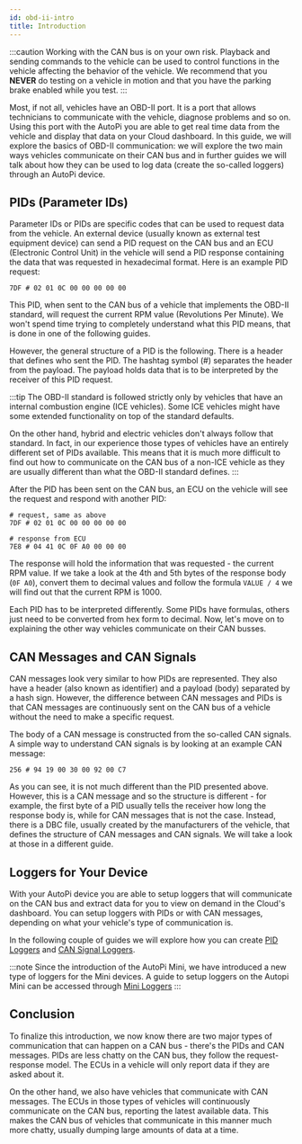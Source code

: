 ```yaml
---
id: obd-ii-intro
title: Introduction
---
```


:::caution
Working with the CAN bus is on your own risk. Playback and sending commands to the vehicle can be
used to control functions in the vehicle affecting the behavior of the vehicle. We recommend that
you **NEVER** do testing on a vehicle in motion and that you have the parking brake enabled while you
test.
:::


Most, if not all, vehicles have an OBD-II port. It is a port that allows technicians to communicate
with the vehicle, diagnose problems and so on. Using this port with the AutoPi you are able to get
real time data from the vehicle and display that data on your Cloud dashboard. In this guide, we
will explore the basics of OBD-II communication: we will explore the two main ways vehicles
communicate on their CAN bus and in further guides we will talk about how they can be used to
log data (create the so-called loggers) through an AutoPi device.

## PIDs (Parameter IDs)
Parameter IDs or PIDs are specific codes that can be used to request data from the vehicle. An
external device (usually known as external test equipment device) can send a PID request on the CAN
bus and an ECU (Electronic Control Unit) in the vehicle will send a PID response containing the
data that was requested in hexadecimal format. Here is an example PID request:

```
7DF # 02 01 0C 00 00 00 00 00
```

This PID, when sent to the CAN bus of a vehicle that implements the OBD-II standard, will request
the current RPM value (Revolutions Per Minute). We won't spend time trying to completely understand
what this PID means, that is done in one of the following guides.

However, the general structure of a PID is the following. There is a header that defines who sent
the PID. The hashtag symbol (#) separates the header from the payload. The payload holds data that
is to be interpreted by the receiver of this PID request.

:::tip
The OBD-II standard is followed strictly only by vehicles that have an internal combustion engine
(ICE vehicles). Some ICE vehicles might have some extended functionality on top of the standard
defaults.

On the other hand, hybrid and electric vehicles don't always follow that standard. In fact, in our
experience those types of vehicles have an entirely different set of PIDs available. This means
that it is much more difficult to find out how to communicate on the CAN bus of a non-ICE vehicle
as they are usually different than what the OBD-II standard defines.
:::

After the PID has been sent on the CAN bus, an ECU on the vehicle will see the request and respond
with another PID:

```
# request, same as above
7DF # 02 01 0C 00 00 00 00 00

# response from ECU
7E8 # 04 41 0C 0F A0 00 00 00
```

The response will hold the information that was requested - the current RPM value. If we take a
look at the 4th and 5th bytes of the response body (`0F A0`), convert them to decimal values and
follow the formula `VALUE / 4` we will find out that the current RPM is 1000.

Each PID has to be interpreted differently. Some PIDs have formulas, others just need to be
converted from hex form to decimal. Now, let's move on to explaining the other way vehicles
communicate on their CAN busses.


## CAN Messages and CAN Signals
CAN messages look very similar to how PIDs are represented. They also have a header (also known as
identifier) and a payload (body) separated by a hash sign. However, the difference between CAN
messages and PIDs is that CAN messages are continuously sent on the CAN bus of a vehicle without
the need to make a specific request.

The body of a CAN message is constructed from the so-called CAN signals. A simple way to understand
CAN signals is by looking at an example CAN message:

```
256 # 94 19 00 30 00 92 00 C7
```

As you can see, it is not much different than the PID presented above. However, this is a CAN
message and so the structure is different - for example, the first byte of a PID usually tells the
receiver how long the response body is, while for CAN messages that is not the case. Instead, there
is a DBC file, usually created by the manufacturers of the vehicle, that defines the structure of
CAN messages and CAN signals. We will take a look at those in a different guide.


## Loggers for Your Device

With your AutoPi device you are able to setup loggers that will communicate on the CAN bus and extract data for you to view on demand in the Cloud's dashboard.
You can setup loggers with PIDs or with CAN messages, depending on what your vehicle's type of communication is.

In the following couple of guides we will explore how you can create [PID Loggers](/guides/obd-ii/create_pid_loggers.md)
and [CAN Signal Loggers](/guides/obd-ii/create_can_signal_loggers.md).


:::note
Since the introduction of the AutoPi Mini, we have introduced a new type of loggers for the Mini devices. A guide to setup loggers on the Autopi Mini can be accessed through [Mini Loggers](/guides/obd-ii/create_mini_loggers.md)
:::


## Conclusion
To finalize this introduction, we now know there are two major types of communication that can
happen on a CAN bus - there's the PIDs and CAN messages. PIDs are less chatty on the CAN bus, they follow the
request-response model. The ECUs in a vehicle will only report data if they are asked about it.

On the other hand, we also have vehicles that communicate with CAN messages. The ECUs in those
types of vehicles will continuously communicate on the CAN bus, reporting the latest available data.
This makes the CAN bus of vehicles that communicate in this manner much more chatty, usually
dumping large amounts of data at a time.
